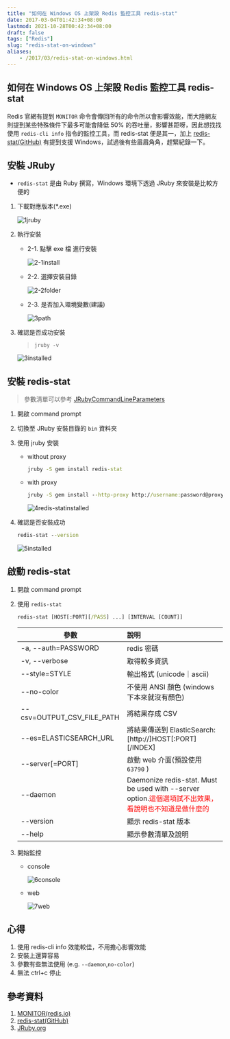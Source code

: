 ```yaml
---
title: "如何在 Windows OS 上架設 Redis 監控工具 redis-stat"
date: 2017-03-04T01:42:34+08:00
lastmod: 2021-10-28T00:42:34+08:00
draft: false
tags: ["Redis"]
slug: "redis-stat-on-windows"
aliases:
    - /2017/03/redis-stat-on-windows.html
---
```

## 如何在 Windows OS 上架設 Redis 監控工具 redis-stat

Redis 官網有提到 `MONITOR` 命令會傳回所有的命令所以會影響效能，而大陸網友則提到某些特殊條件下最多可能會降低 50% 的吞吐量，影響甚距呀，因此想找找使用 `redis-cli info` 指令的監控工具，而 redis-stat 便是其一，加上 [redis-stat(GitHub)](https://github.com/junegunn/redis-stat) 有提到支援 Windows，試過後有些眉眉角角，趕緊紀錄一下。

## 安裝 JRuby

- `redis-stat` 是由 Ruby 撰寫，Windows 環境下透過 JRuby 來安裝是比較方便的

1. 下載對應版本(*.exe)

     ![1jruby](https://cloud.githubusercontent.com/assets/3851540/21705517/5b2da5f6-d3fb-11e6-896a-c464e505a722.png)

2. 執行安裝
    - 2-1. 點擊 exe 檔 進行安裝

        ![2-1install](https://cloud.githubusercontent.com/assets/3851540/21705514/5b26a2b0-d3fb-11e6-9f0c-69044f77e6ac.png)

    - 2-2. 選擇安裝目錄

        ![2-2folder](https://cloud.githubusercontent.com/assets/3851540/21705520/5b49b250-d3fb-11e6-8c68-d6488c43102b.png)

    - 2-3. 是否加入環境變數(建議)

        ![3path](https://cloud.githubusercontent.com/assets/3851540/21705512/5b224d0a-d3fb-11e6-81b8-3932efba7f0a.png)

3. 確認是否成功安裝

    >`jruby -v`

    ![3installed](https://cloud.githubusercontent.com/assets/3851540/21705519/5b471658-d3fb-11e6-8b4f-db45e7e13327.png)

## 安裝 redis-stat

> 參數清單可以參考 [JRubyCommandLineParameters](https://github.com/jruby/jruby/wiki/JRubyCommandLineParameters)

1. 開啟 command prompt
2. 切換至 JRuby 安裝目錄的 `bin` 資料夾
3. 使用 jruby 安裝
    - without proxy

        ```cmd
        jruby -S gem install redis-stat
        ```

    - with proxy

        ```cmd
        jruby -S gem install --http-proxy http://username:password@proxyserver:port redis-stat
        ```

        ![4redis-statinstalled](https://cloud.githubusercontent.com/assets/3851540/21705513/5b24e722-d3fb-11e6-819d-9d44f020595c.png)

4. 確認是否安裝成功

    ```cmd
    redis-stat --version
    ```

    ![5installed](https://cloud.githubusercontent.com/assets/3851540/21705515/5b283346-d3fb-11e6-9440-9e627f9ea885.png)

## 啟動 redis-stat

1. 開啟 command prompt
2. 使用 `redis-stat`

    ```cmd
    redis-stat [HOST[:PORT][/PASS] ...] [INTERVAL [COUNT]]
    ```

    參數|說明
    ---|:---
    -a, --auth=PASSWORD| redis 密碼
    -v, --verbose       |取得較多資訊
    --style=STYLE    |輸出格式 (unicode｜ascii)
    --no-color        |不使用 ANSI 顏色 (windows 下本來就沒有顏色)
    --csv=OUTPUT_CSV_FILE_PATH|將結果存成 CSV
    --es=ELASTICSEARCH_URL     | 將結果傳送到 ElasticSearch: [http://]HOST[:PORT][/INDEX]
    --server[=PORT] | 啟動 web 介面(預設使用 `63790` )
    --daemon         | Daemonize redis-stat. Must be used with --server option.<span style="color:red">這個選項試不出效果，看說明也不知道是做什麼的</span>
    --version   |  顯示 redis-stat 版本
    --help       | 顯示參數清單及說明

3. 開始監控
    - console

        ![6console](https://cloud.githubusercontent.com/assets/3851540/21705518/5b446638-d3fb-11e6-8f9c-03501c68374f.png)

    - web

        ![7web](https://cloud.githubusercontent.com/assets/3851540/21705516/5b29acbc-d3fb-11e6-9c63-fdb9dc3a410a.png)

## 心得

1. 使用 redis-cli info 效能較佳，不用擔心影響效能
2. 安裝上還算容易
3. 參數有些無法使用 (e.g. `--daemon`,`no-color`)
4. 無法 ctrl+c 停止

## 參考資料

1. [MONITOR(redis.io)](https://redis.io/commands/monitor)
2. [redis-stat(GitHub)](https://github.com/junegunn/redis-stat)
3. [JRuby.org](http://jruby.org/)
